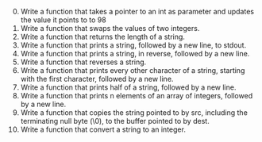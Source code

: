 0. Write a function that takes a pointer to an int as parameter and updates the value it points to to 98
1. Write a function that swaps the values of two integers.
2. Write a function that returns the length of a string.
3. Write a function that prints a string, followed by a new line, to stdout.
4. Write a function that prints a string, in reverse, followed by a new line.
5. Write a function that reverses a string.
6. Write a function that prints every other character of a string, starting with the first character, followed by a new line.
7. Write a function that prints half of a string, followed by a new line.
8. Write a function that prints n elements of an array of integers, followed by a new line.
9. Write a function that copies the string pointed to by src, including the terminating null byte (\0), to the buffer pointed to by dest.
10. Write a function that convert a string to an integer.

